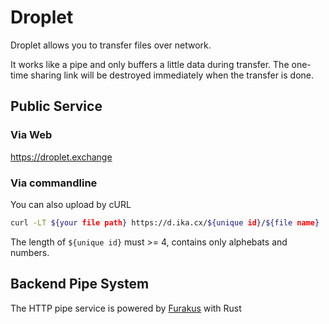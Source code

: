# Droplet
Droplet allows you to transfer files over network.

It works like a pipe and only buffers a little data during transfer. The one-time sharing link will be destroyed immediately when the transfer is done.

## Public Service
### Via Web
https://droplet.exchange

### Via commandline
You can also upload by cURL
```sh
curl -LT ${your file path} https://d.ika.cx/${unique id}/${file name}
```
The length of `${unique id}` must >= 4, contains only alphebats and numbers. 

## Backend Pipe System
The HTTP pipe service is powered by [Furakus](https://github.com/pzread/furakus) with Rust
